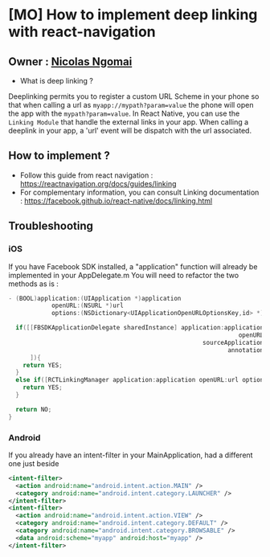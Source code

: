 # [MO] How to implement deep linking with react-navigation

## Owner : [Nicolas Ngomai](https://github.com/lechinoix)

* What is deep linking ?

Deeplinking permits you to register a custom URL Scheme in your phone so that when calling a url as `myapp://mypath?param=value` the phone will open the app with the `mypath?param=value`.
In React Native, you can use the `Linking Module` that handle the external links in your app.
When calling a deeplink in your app, a 'url' event will be dispatch with the url associated.

## How to implement ?

- Follow this guide from react navigation : https://reactnavigation.org/docs/guides/linking
- For complementary information, you can consult Linking documentation : https://facebook.github.io/react-native/docs/linking.html

## Troubleshooting

### iOS

If you have Facebook SDK installed, a "application" function will already be implemented in your AppDelegate.m
You will need to refactor the two methods as is :

```objectivec
- (BOOL)application:(UIApplication *)application
            openURL:(NSURL *)url
            options:(NSDictionary<UIApplicationOpenURLOptionsKey,id> *)options {

  if([[FBSDKApplicationDelegate sharedInstance] application:application
                                                                openURL:url
                                                      sourceApplication:options[UIApplicationOpenURLOptionsSourceApplicationKey]
                                                             annotation:options[UIApplicationOpenURLOptionsAnnotationKey]
      ]){
    return YES;
  }
  else if([RCTLinkingManager application:application openURL:url options:options]){
    return YES;
  }

  return NO;
}

```

### Android

If you already have an intent-filter in your MainApplication, had a different one just beside

```xml
<intent-filter>
  <action android:name="android.intent.action.MAIN" />
  <category android:name="android.intent.category.LAUNCHER" />
</intent-filter>
<intent-filter>
  <action android:name="android.intent.action.VIEW" />
  <category android:name="android.intent.category.DEFAULT" />
  <category android:name="android.intent.category.BROWSABLE" />
  <data android:scheme="myapp" android:host="myapp" />
</intent-filter>

```

